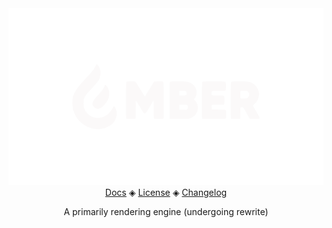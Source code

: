 <div align="center">
  <img src="logo.svg" width=1000>
  <a href=".">Docs</a> ◈
  <a href="./LICENSE.md">License</a> ◈
  <a href=".">Changelog</a> 
</div>
<p align="center">
  A primarily rendering engine (undergoing rewrite)
</p>
